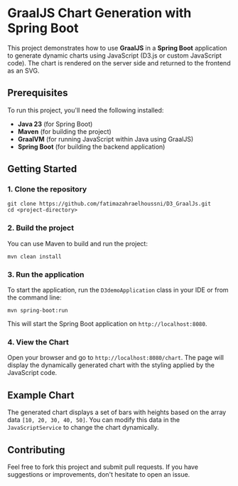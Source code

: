 # GraalJS Chart Generation with Spring Boot

This project demonstrates how to use **GraalJS** in a **Spring Boot** application to generate dynamic charts using JavaScript (D3.js or custom JavaScript code). The chart is rendered on the server side and returned to the frontend as an SVG.

## Prerequisites

To run this project, you'll need the following installed:

- **Java 23** (for Spring Boot)
- **Maven** (for building the project)
- **GraalVM** (for running JavaScript within Java using GraalJS)
- **Spring Boot** (for building the backend application)

## Getting Started

### 1. Clone the repository

```
git clone https://github.com/fatimazahraelhoussni/D3_GraalJs.git
cd <project-directory>
```

### 2. Build the project

You can use Maven to build and run the project:

```
mvn clean install
```

### 3. Run the application

To start the application, run the `D3demoApplication` class in your IDE or from the command line:

```
mvn spring-boot:run
```

This will start the Spring Boot application on `http://localhost:8080`.

### 4. View the Chart

Open your browser and go to `http://localhost:8080/chart`. The page will display the dynamically generated chart with the styling applied by the JavaScript code.

## Example Chart

The generated chart displays a set of bars with heights based on the array data `[10, 20, 30, 40, 50]`. You can modify this data in the `JavaScriptService` to change the chart dynamically.

## Contributing

Feel free to fork this project and submit pull requests. If you have suggestions or improvements, don't hesitate to open an issue.

